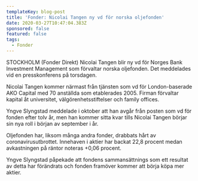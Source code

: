 ```yaml
---
templateKey: blog-post
title: 'Fonder: Nicolai Tangen ny vd för norska oljefonden'
date: 2020-03-27T10:47:04.383Z
sponsored: false
featured: false
tags:
  - Fonder
---
```

STOCKHOLM (Fonder Direkt) Nicolai Tangen blir ny vd för Norges Bank Investment Management som förvaltar norska oljefonden. Det meddelades vid en presskonferens på torsdagen.

Nicolai Tangen kommer närmast från tjänsten som vd för London-baserade AKO Capital med 70 anställda som etablerades 2005. Firman förvaltar kapital åt universitet, välgörenhetsstiftelser och family offices.

Yngve Slyngstad meddelade i oktober att han avgår från posten som vd för fonden efter tolv år, men han kommer sitta kvar tills Nicolai Tangen börjar sin nya roll i början av september i år.

Oljefonden har, liksom många andra fonder, drabbats hårt av coronavirusutbrottet. Innehaven i aktier har backat 22,8 procent medan avkastningen på räntor noteras +0,06 procent.

Yngve Slyngstad påpekade att fondens sammansättnings som ett resultat av detta har förändrats och fonden framöver kommer att börja köpa mer aktier.